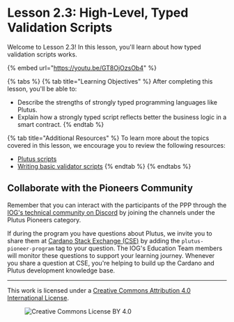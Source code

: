 # Lesson 2.3: High-Level, Typed Validation Scripts

Welcome to Lesson 2.3! In this lesson, you'll learn about how typed validation scripts works.

{% embed url="https://youtu.be/GT8OjOzsOb4" %}

{% tabs %}
{% tab title="Learning Objectives" %}
After completing this lesson, you'll be able to:

* Describe the strengths of strongly typed programming languages like Plutus.
* Explain how a strongly typed script reflects better the business logic in a smart contract.
{% endtab %}

{% tab title="Additional Resources" %}
To learn more about the topics covered in this lesson, we encourage you to review the following resources:

* [Plutus scripts](https://docs.cardano.org/plutus/plutus-scripts)
* [Writing basic validator scripts](https://cardano.stackexchange.com/questions/1964/writing-basic-validator-scripts)
{% endtab %}
{% endtabs %}

## Collaborate with the Pioneers Community

Remember that you can interact with the participants of the PPP through the [IOG's technical community on Discord](https://discord.gg/inputoutput) by joining the channels under the Plutus Pioneers category.

If during the program you have questions about Plutus, we invite you to share them at [Cardano Stack Exchange (CSE)](https://cardano.stackexchange.com/) by adding the `plutus-pioneer-program` tag to your question. The IOG's Education Team members will monitor these questions to support your learning journey. Whenever you share a question at CSE, you're helping to build up the Cardano and Plutus development knowledge base.

---

This work is licensed under a [Creative Commons Attribution 4.0 International License](http://creativecommons.org/licenses/by/4.0/).

<figure><img src="https://i.creativecommons.org/l/by/4.0/88x31.png" alt="Creative Commons License BY 4.0"></figure>
